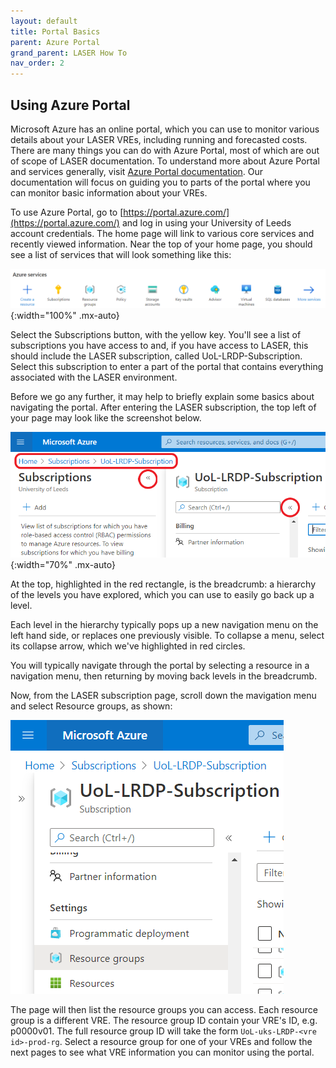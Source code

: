 ```yaml
---
layout: default
title: Portal Basics
parent: Azure Portal
grand_parent: LASER How To
nav_order: 2
---
```


## Using Azure Portal

Microsoft Azure has an online portal, which you can use to monitor various details about your LASER VREs, including running and forecasted costs. There are many things you can do with Azure Portal, most of which are out of scope of LASER documentation. To understand more about Azure Portal and services generally, visit [Azure Portal documentation](https://docs.microsoft.com/en-us/azure/azure-portal/azure-portal-overview). Our documentation will focus on guiding you to parts of the portal where you can monitor basic information about your VREs.

To use Azure Portal, go to [https://portal.azure.com/](https://portal.azure.com/) and log in using your University of Leeds account credentials. The home page will link to various core services and recently viewed information. Near the top of your home page, you should see a list of services that will look something like this:

![az_portal_home.PNG](../../../images/az_portal/az_portal_home.PNG){:width="100%" .mx-auto}

Select the Subscriptions button, with the yellow key. You'll see a list of subscriptions you have access to and, if you have access to LASER, this should include the LASER subscription, called UoL-LRDP-Subscription. Select this subscription to enter a part of the portal that contains everything associated with the LASER environment.

Before we go any further, it may help to briefly explain some basics about navigating the portal. After entering the LASER subscription, the top left of your page may look like the screenshot below.

![az_portal_nav.png](../../../images/az_portal/az_portal_nav.png){:width="70%" .mx-auto}

At the top, highlighted in the red rectangle, is the breadcrumb: a hierarchy of the levels you have explored, which you can use to easily go back up a level.

Each level in the hierarchy typically pops up a new navigation menu on the left hand side, or replaces one previously visible. To collapse a menu, select its collapse arrow, which we've highlighted in red circles.

You will typically navigate through the portal by selecting a resource in a navigation menu, then returning by moving back levels in the breadcrumb.

Now, from the LASER subscription page, scroll down the mavigation menu and select Resource groups, as shown:

![az_portal_find_vres.PNG](../../../images/az_portal/az_portal_find_vres.PNG)

The page will then list the resource groups you can access. Each resource group is a different VRE. The resource group ID contain your VRE's ID, e.g. p0000v01. The full resource group ID will take the form `UoL-uks-LRDP-<vre id>-prod-rg`. Select a resource group for one of your VREs and follow the next pages to see what VRE information you can monitor using the portal.
